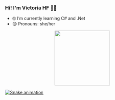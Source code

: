 ### Hi! I'm Victoria HF 👩‍💻

- 🤓 I’m currently learning C# and .Net
- 😊 Pronouns: she/her

<div align="center">
  <a href="https://github.com/vichf">
  <img height="180em" src="https://github-readme-stats.vercel.app/api/top-langs/?username=vichf&layout=compact&langs_count=7&theme=dracula"/>
</div>

![Snake animation](https://github.com/vichf/vichf/blob/output/github-contribution-grid-snake.svg)
